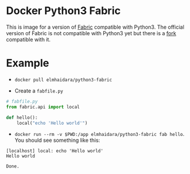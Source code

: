 # Docker Python3 Fabric
This is image for a version of [Fabric](http://www.fabfile.org/) compatible with Python3. The official version of Fabric is not compatible with Python3 yet but there is a [fork](https://github.com/mathiasertl/fabric/) compatible with it.

# Example
 - `docker pull elmhaidara/python3-fabric`
 
 - Create a `fabfile.py`
 ```python
 # fabfile.py
 from fabric.api import local
 
 def hello():
     local("echo 'Hello world'")
 ```

 - `docker run --rm -v $PWD:/app elmhaidara/python3-fabric fab hello`. You should see something like this: 
  ```
  [localhost] local: echo 'Hello world'
  Hello world
  
  Done.
  ```
